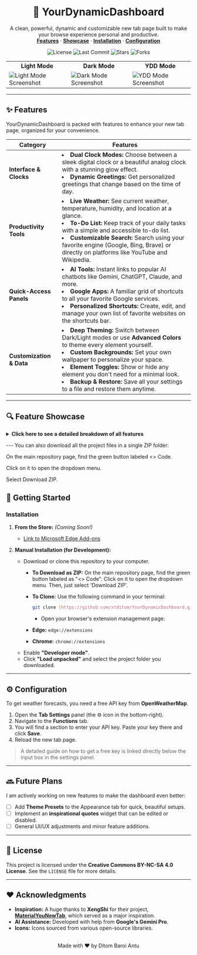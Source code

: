 <div align="center">
  <h1 align="center">🚀 YourDynamicDashboard</h1>
  <p align="center">
    A clean, powerful, dynamic and customizable new tab page built to make your browse experience personal and productive.
    <br />
    <a href="#-features"><strong>Features</strong></a> ·
    <a href="#-feature-showcase"><strong>Showcase</strong></a> ·
    <a href="#-getting-started"><strong>Installation</strong></a> ·
    <a href="#️-configuration"><strong>Configuration</strong></a>
  </p>
</div>

<div align="center">
  <img src="https://img.shields.io/github/license/DITOM-BAROI-ANTU/YourDynamicDashboard?style=for-the-badge" alt="License">
  <img src="https://img.shields.io/github/last-commit/DITOM-BAROI-ANTU/YourDynamicDashboard?style=for-the-badge" alt="Last Commit">
  <img src="https://img.shields.io/github/stars/DITOM-BAROI-ANTU/YourDynamicDashboard?style=for-the-badge&logo=github" alt="Stars">
  <img src="https://img.shields.io/github/forks/DITOM-BAROI-ANTU/YourDynamicDashboard?style=for-the-badge&logo=github" alt="Forks">
</div>

<table>
  <tr>
    <td align="center"><b>Light Mode</b></td>
    <td align="center"><b>Dark Mode</b></td>
    <td align="center"><b>YDD Mode</b></td>
  </tr>
  <tr>
    <td><img src="light-mode.png" alt="Light Mode Screenshot"></td>
    <td><img src="dark-mode.png" alt="Dark Mode Screenshot"></td>
    <td><img src="YourDynamicDashboard-YDD.png" alt="YDD Mode Screenshot"></td>
  </tr>
</table>

---

## ✨ Features

YourDynamicDashboard is packed with features to enhance your new tab page, organized for your convenience.

| Category               | Features                                                                                                                                                                                           |
| ---------------------- | -------------------------------------------------------------------------------------------------------------------------------------------------------------------------------------------------- |
| **Interface & Clocks** | <li>**Dual Clock Modes:** Choose between a sleek digital clock or a beautiful analog clock with a stunning glow effect.</li><li>**Dynamic Greetings:** Get personalized greetings that change based on the time of day.</li> |
| **Productivity Tools** | <li>**Live Weather:** See current weather, temperature, humidity, and location at a glance.</li><li>**To-Do List:** Keep track of your daily tasks with a simple and accessible to-do list.</li><li>**Customizable Search:** Search using your favorite engine (Google, Bing, Brave) or directly on platforms like YouTube and Wikipedia.</li> |
| **Quick-Access Panels**| <li>**AI Tools:** Instant links to popular AI chatbots like Gemini, ChatGPT, Claude, and more.</li><li>**Google Apps:** A familiar grid of shortcuts to all your favorite Google services.</li><li>**Personalized Shortcuts:** Create, edit, and manage your own list of favorite websites on the shortcuts bar.</li> |
| **Customization & Data**| <li>**Deep Theming:** Switch between Dark/Light modes or use **Advanced Colors** to theme every element yourself.</li><li>**Custom Backgrounds:** Set your own wallpaper to personalize your space.</li><li>**Element Toggles:** Show or hide any element you don't need for a minimal look.</li><li>**Backup & Restore:** Save all your settings to a file and restore them anytime.</li> |

---

## 🔍 Feature Showcase
<details>
<summary><b>Click here to see a detailed breakdown of all features</b></summary>

### Interface & Clocks
* **Digital Clock:** Displays hours, minutes, and seconds with varying opacity for a modern aesthetic. The separators between them fade in and out. Can be switched between 12-hour and 24-hour formats.
* **Analog Clock:** A beautiful, minimalist analog clock, with a dynamic glow effect.
* **Dynamic Greetings:** The extension greets you with different messages depending on the time of day, such as "Good morning" or "Are you still awake?".
* **Editable Welcome Text:** A small line of text under the greeting that you can click and edit to anything you like.

### Productivity Tools
* **Live Weather:** Shows a complete weather report including a description (e.g., "Broken clouds"), a humidity progress bar, the "feels like" temperature, and your current city. *Requires a free OpenWeatherMap API key.*
* **To-Do List:** A dedicated panel for adding tasks. You can mark tasks as complete (which strikes them through) and delete them. Your list is saved automatically.
* **Multi-Engine Search:** Features a powerful search bar with rotating placeholder suggestions. Use the "Search With/On" switcher to instantly change your search provider from standard engines like Google and Bing to platforms like YouTube and Wikipedia.

### Quick-Access Panels
* **AI Tools Panel:** A pop-up menu with direct links to the most popular AI chatbots, including Gemini, ChatGPT, Claude, Copilot, and more.
* **Google Apps Panel:** A classic 9-dot grid that opens a panel with shortcuts to all essential Google services like Google Account, Gmail, Drive, Calendar, and Photos.
* **Personalized Shortcuts:** A customizable bar at the bottom of the page. You can add, edit (name and URL), and delete your own shortcuts to your favorite websites through the settings panel.

### Customization & Data
* **Deep Theming:** Beyond a simple Dark/Light mode switch, the "Appearance" tab in Settings lets you use color pickers to change the color of every single element, from the background and text to the clock's glow.
* **Custom Backgrounds:** Easily upload any image from your computer to use as a persistent background wallpaper.
* **Element Visibility Toggles:** Don't use the To-Do List or AI Tools? You can hide their buttons from the interface for a cleaner look.
* **Backup, Restore, Reset:** In the settings, you can one-click backup all your settings (including shortcuts, theme colors, etc.) to a file. You can restore from this file later or reset everything to default.

</details>

--- You can also download all the project files in a single ZIP folder:

On the main repository page, find the green button labeled <> Code.

Click on it to open the dropdown menu.

Select Download ZIP.

## 🚀 Getting Started

### Installation

1.  **From the Store:** *(Coming Soon!)*
    * [Link to Microsoft Edge Add-ons]()

2.  **Manual Installation (for Development):**
    * Download or clone this repository to your computer.
        * **To Download as ZIP:** On the main repository page, find the green button labeled as "<> Code". Click on it to open the dropdown menu. Then, just select 'Download ZIP'.

        * **To Clone:** Use the following command in your terminal:
            ```bash
            git clone [https://github.com/xtditom/YourDynamicDashboard.git](https://github.com/xtditom/YourDynamicDashboard.git)
            ```
            * Open your browser's extension management page:
        * **Edge:** `edge://extensions`
        * **Chrome:** `chrome://extensions`
    * Enable **"Developer mode"**.
    * Click **"Load unpacked"** and select the project folder you downloaded.

---

## ⚙️ Configuration

To get weather forecasts, you need a free API key from **OpenWeatherMap**.

1.  Open the **Tab Settings** panel (the ⚙️ icon in the bottom-right).
2.  Navigate to the **Functions** tab.
3.  You will find a section to enter your API key. Paste your key there and click **Save**.
4.  Reload the new tab page.

> A detailed guide on how to get a free key is linked directly below the input box in the settings panel.

---

## 🔜 Future Plans

I am actively working on new features to make the dashboard even better:
- [ ] Add **Theme Presets** to the Appearance tab for quick, beautiful setups.
- [ ] Implement an **inspirational quotes** widget that can be edited or disabled.
- [ ] General UI/UX adjustments and minor feature additions.

---

## 📄 License

This project is licensed under the **Creative Commons BY-NC-SA 4.0 License**. See the `LICENSE` file for more details.

---

## ❤️ Acknowledgments

* **Inspiration:** A huge thanks to **XengShi** for their project, **[MaterialYouNewTab](https://github.com/XengShi/materialYouNewTab/)**, which served as a major inspiration.
* **AI Assistance:** Developed with help from **Google's Gemini Pro**.
* **Icons:** Icons sourced from various open-source libraries.

<div align="center">
  <br>
  Made with ❤️ by Ditom Baroi Antu
</div>